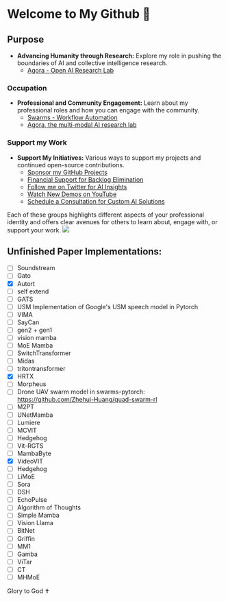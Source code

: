# Welcome to My Github 🙏 

## Purpose
- **Advancing Humanity through Research:** Explore my role in pushing the boundaries of AI and collective intelligence research.
  - [Agora - Open AI Research Lab](https://agora-codex.readthedocs.io/en/latest/)

### Occupation
- **Professional and Community Engagement:** Learn about my professional roles and how you can engage with the community.
  - [Swarms - Workflow Automation](https://www.swarms.world/)
  - [Agora, the multi-modal AI research lab](https://discord.gg/qUtxnK2NMf)

### Support my Work
- **Support My Initiatives:** Various ways to support my projects and continued open-source contributions.
  - [Sponsor my GitHub Projects](https://github.com/sponsors/kyegomez)
  - [Financial Support for Backlog Elimination](https://polar.sh/kyegomez)
  - [Follow me on Twitter for AI Insights](https://twitter.com/KyeGomezB)
  - [Watch New Demos on YouTube](https://www.youtube.com/@kyegomez3242)
  - [Schedule a Consultation for Custom AI Solutions](https://calendly.com/swarm-corp/30min)

Each of these groups highlights different aspects of your professional identity and offers clear avenues for others to learn about, engage with, or support your work.
<a href="https://polar.sh/kyegomez"><img src="https://polar.sh/embed/fund-our-backlog.svg?org=kyegomez" /></a>


## Unfinished Paper Implementations:

- [ ] Soundstream
- [ ] Gato
- [x] Autort
- [ ] self extend
- [ ] GATS
- [ ] USM Implementation of Google's USM speech model in Pytorch
- [ ] VIMA
- [ ] SayCan
- [ ] gen2 + gen1
- [ ] vision mamba
- [ ] MoE Mamba
- [ ] SwitchTransformer
- [ ] Midas
- [ ] tritontransformer
- [x] HRTX
- [ ] Morpheus
- [ ] Drone UAV swarm model in swarms-pytorch: https://github.com/Zhehui-Huang/quad-swarm-rl
- [ ] M2PT
- [ ] UNetMamba
- [ ] Lumiere
- [ ] MCVIT
- [ ] Hedgehog
- [ ] Vit-RGTS
- [ ] MambaByte
- [x] VideoVIT
- [ ] Hedgehog
- [ ] LiMoE
- [ ] Sora
- [ ] DSH
- [ ] EchoPulse
- [ ] Algorithm of Thoughts
- [ ] Simple Mamba
- [ ] Vision Llama
- [ ] BitNet
- [ ] Griffin
- [ ] MM1
- [ ] Gamba
- [ ] ViTar
- [ ] CT
- [ ] MHMoE

Glory to God ✝️ 
